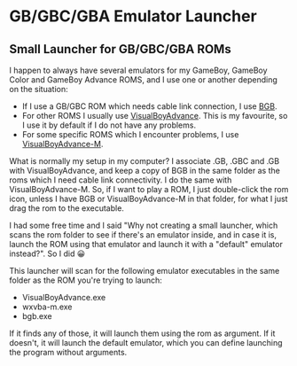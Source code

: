 # GB/GBC/GBA Emulator Launcher
## Small Launcher for GB/GBC/GBA ROMs

I happen to always have several emulators for my GameBoy, GameBoy Color and GameBoy Advance ROMS, and I use one or another depending on the situation:
- If I use a GB/GBC ROM which needs cable link connection, I use [BGB](https://bgb.bircd.org/).
- For other ROMS I usually use [VisualBoyAdvance](https://sourceforge.net/projects/vba/). This is my favourite, so I use it by default if I do not have any problems.
- For some specific ROMS which I encounter problems, I use [VisualBoyAdvance-M](https://github.com/visualboyadvance-m/visualboyadvance-m).

What is normally my setup in my computer? I associate .GB, .GBC and .GB with VisualBoyAdvance, and keep a copy of BGB in the same folder as the roms which I need cable link connectivity. I do the same with VisualBoyAdvance-M. So, if I want to play a ROM, I just double-click the rom icon, unless I have BGB or VisualBoyAdvance-M in that folder, for what I just drag the rom to the executable.

I had some free time and I said "Why not creating a small launcher, which scans the rom folder to see if there's an emulator inside, and in case it is, launch the ROM using that emulator and launch it with a "default" emulator instead?". So I did 😀

This launcher will scan for the following emulator executables in the same folder as the ROM you're trying to launch:

- VisualBoyAdvance.exe
- wxvba-m.exe
- bgb.exe

If it finds any of those, it will launch them using the rom as argument. If it doesn't, it will launch the default emulator, which you can define launching the program without arguments.
